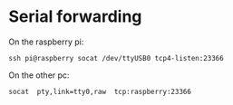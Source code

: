 # Serial forwarding


On the raspberry pi:

```shell
ssh pi@raspberry socat /dev/ttyUSB0 tcp4-listen:23366
```


On the other pc:

```shell
socat  pty,link=tty0,raw  tcp:raspberry:23366
```
